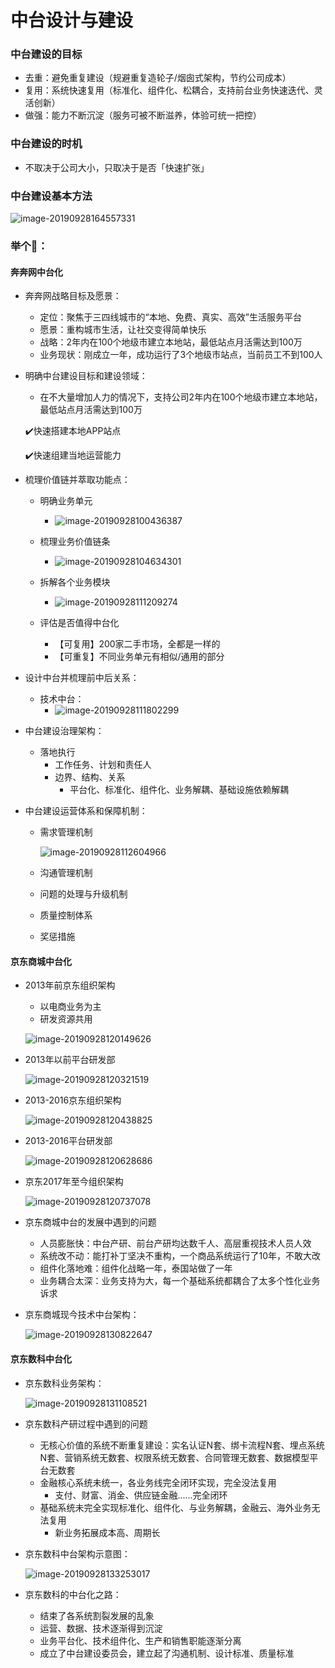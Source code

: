 # 中台设计与建设



### 中台建设的目标

- 去重：避免重复建设（规避重复造轮子/烟囱式架构，节约公司成本）
- 复用：系统快速复用（标准化、组件化、松耦合，支持前台业务快速迭代、灵活创新）
- 做强：能力不断沉淀（服务可被不断滋养，体验可统一把控）



### 中台建设的时机

- 不取决于公司大小，只取决于是否「快速扩张」



### 中台建设基本方法



![image-20190928164557331](https://rivers19-1300325434.cos.ap-beijing.myqcloud.com/2019-09-28-084557.png)

### 举个🌰：

#### 奔奔网中台化

- 奔奔网战略目标及愿景：

    - 定位：聚焦于三四线城市的“本地、免费、真实、高效”生活服务平台
    - 愿景：重构城市生活，让社交变得简单快乐
    - 战略：2年内在100个地级市建立本地站，最低站点月活需达到100万
    - 业务现状：刚成立一年，成功运行了3个地级市站点，当前员工不到100人

- 明确中台建设目标和建设领域：

    - 在不大量增加人力的情况下，支持公司2年内在100个地级市建立本地站，最低站点月活需达到100万

    ✔️快速搭建本地APP站点

    ✔️快速组建当地运营能力

- 梳理价值链并萃取功能点：

    - 明确业务单元

        - ![image-20190928100436387](https://rivers19-1300325434.cos.ap-beijing.myqcloud.com/2019-09-28-020436.png)

            

    - 梳理业务价值链条

        - ![image-20190928104634301](https://rivers19-1300325434.cos.ap-beijing.myqcloud.com/2019-09-28-024658.png)

    - 拆解各个业务模块

        - ![image-20190928111209274](https://rivers19-1300325434.cos.ap-beijing.myqcloud.com/2019-09-28-031233.png)

            

    - 评估是否值得中台化

        - 【可复用】200家二手市场，全都是一样的
        - 【可重复】不同业务单元有相似/通用的部分

- 设计中台并梳理前中后关系：

    - 技术中台：
        - ![image-20190928111802299](https://rivers19-1300325434.cos.ap-beijing.myqcloud.com/2019-09-28-031802.png)

- 中台建设治理架构：

    - 落地执行
        - 工作任务、计划和责任人
        - 边界、结构、关系
            - 平台化、标准化、组件化、业务解耦、基础设施依赖解耦

- 中台建设运营体系和保障机制：

    - 需求管理机制

        ![image-20190928112604966](https://rivers19-1300325434.cos.ap-beijing.myqcloud.com/2019-09-28-032605.png)

        

    - 沟通管理机制

    - 问题的处理与升级机制

    - 质量控制体系

    - 奖惩措施



#### 京东商城中台化

- 2013年前京东组织架构

    - 以电商业务为主
    - 研发资源共用

    ![image-20190928120149626](https://rivers19-1300325434.cos.ap-beijing.myqcloud.com/2019-09-28-040150.png)

- 2013年以前平台研发部

    ![image-20190928120321519](https://rivers19-1300325434.cos.ap-beijing.myqcloud.com/2019-09-28-040321.png)

- 2013-2016京东组织架构

    ![image-20190928120438825](https://rivers19-1300325434.cos.ap-beijing.myqcloud.com/2019-09-28-040439.png)



- 2013-2016平台研发部

    ![image-20190928120628686](https://rivers19-1300325434.cos.ap-beijing.myqcloud.com/2019-09-28-040628.png)



- 京东2017年至今组织架构

    ![image-20190928120737078](https://rivers19-1300325434.cos.ap-beijing.myqcloud.com/2019-09-28-040737.png)

- 京东商城中台的发展中遇到的问题

    - 人员膨胀快：中台产研、前台产研均达数千人、高层重视技术人员人效
    - 系统改不动：能打补丁坚决不重构，一个商品系统运行了10年，不敢大改
    - 组件化落地难：组件化战略一年，泰国站做了一年
    - 业务耦合太深：业务支持为大，每一个基础系统都耦合了太多个性化业务诉求

- 京东商城现今技术中台架构：

    ![image-20190928130822647](https://rivers19-1300325434.cos.ap-beijing.myqcloud.com/2019-09-28-050822.png)



#### 京东数科中台化

- 京东数科业务架构：

    ![image-20190928131108521](https://rivers19-1300325434.cos.ap-beijing.myqcloud.com/2019-09-28-051108.png)

- 京东数科产研过程中遇到的问题

    - 无核心价值的系统不断重复建设：实名认证N套、绑卡流程N套、埋点系统N套、营销系统无数套、权限系统无数套、合同管理无数套、数据模型平台无数套
    - 金融核心系统未统一，各业务线完全闭环实现，完全没法复用
        - 支付、财富、消金、供应链金融......完全闭环
    - 基础系统未完全实现标准化、组件化、与业务解耦，金融云、海外业务无法复用
        - 新业务拓展成本高、周期长

    

- 京东数科中台架构示意图：

    ![image-20190928133253017](https://rivers19-1300325434.cos.ap-beijing.myqcloud.com/2019-09-28-053253.png)



- 京东数科的中台化之路：
    - 结束了各系统割裂发展的乱象
    - 运营、数据、技术逐渐得到沉淀
    - 业务平台化、技术组件化、生产和销售职能逐渐分离
    - 成立了中台建设委员会，建立起了沟通机制、设计标准、质量标准
